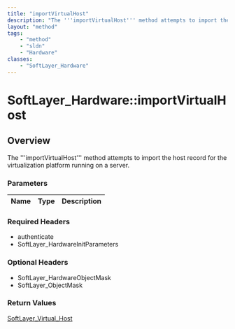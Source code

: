 ```yaml
---
title: "importVirtualHost"
description: "The '''importVirtualHost''' method attempts to import the host record for the virtualization platform running on a serve... "
layout: "method"
tags:
    - "method"
    - "sldn"
    - "Hardware"
classes:
    - "SoftLayer_Hardware"
---
```

# SoftLayer_Hardware::importVirtualHost
## Overview 
The '''importVirtualHost''' method attempts to import the host record for the virtualization platform running on a server.

### Parameters 
|Name | Type | Description |
| --- | --- | --- |


### Required Headers
* authenticate
* SoftLayer_HardwareInitParameters

### Optional Headers
* SoftLayer_HardwareObjectMask
* SoftLayer_ObjectMask

### Return Values
<a href='/reference/datatypes/SoftLayer_Virtual_Host'>SoftLayer_Virtual_Host </a>

